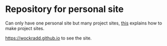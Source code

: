 # Repository for personal site
Can only have one personal site but many project sites, 
[this](https://pages.github.com/)
explains how to make project sites.

https://wockradd.github.io to see the site.
